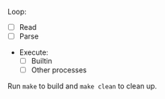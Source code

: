 Loop:
  - [ ] Read
  - [ ] Parse
  - Execute:
    - [ ] Builtin
    - [ ] Other processes

Run `make` to build and `make clean` to clean up.